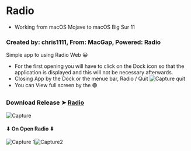 # Radio
- Working from macOS Mojave to macOS Big Sur 11
### Created by: chris1111, From: MacGap, Powered: Radio

Simple app to using Radio Web 😀
- For the first opening you will have to click on the Dock icon so that the application is displayed and this will not be necessary afterwards.
- Closing App by the Dock or the menue bar, Radio / Quit
![Capture quit](https://user-images.githubusercontent.com/6248794/93240587-4c6fdd80-f752-11ea-8b97-a33ee79323e2.png)
- You can View full screen by the 🟢

### Download Release ➤ [Radio](https://github.com/chris1111/Radio/releases/tag/V1)

![Capture](https://user-images.githubusercontent.com/6248794/93239430-c1daae80-f750-11ea-95ef-5e19d997b64f.png)

#### ⬇︎ On Open Radio ⬇︎

![Capture 1](https://user-images.githubusercontent.com/6248794/93241501-6a8a0d80-f753-11ea-849b-e1515889133c.png)![Capture2](https://user-images.githubusercontent.com/6248794/93241503-6a8a0d80-f753-11ea-91e1-d690c6c8a56d.png)

